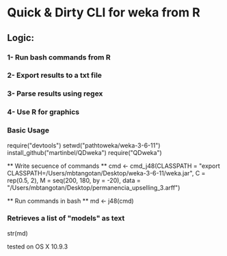 # Quick & Dirty CLI for weka from R

## Logic:

### 1- Run bash commands from R 
### 2- Export results to a txt file
### 3- Parse results using regex
### 4- Use R for graphics

### Basic Usage

require("devtools")
setwd("pathtoweka/weka-3-6-11")
install_github("martinbel/QDweka")
require("QDweka")

** Write secuence of commands **
cmd <- cmd_j48(CLASSPATH = "export CLASSPATH=/Users/mbtangotan/Desktop/weka-3-6-11/weka.jar",
               C = rep(0.5, 2), M = seq(200, 180, by = -20), 
               data = "/Users/mbtangotan/Desktop/permanencia_upselling_3.arff")

** Run commands in bash **
md <- j48(cmd)

### Retrieves a list of "models" as text
str(md)


tested on OS X 10.9.3
